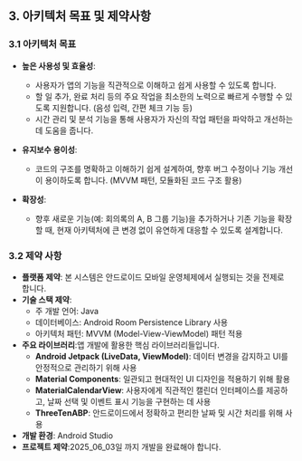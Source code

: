 ## 3. 아키텍처 목표 및 제약사항

### 3.1 아키텍처 목표

* **높은 사용성 및 효율성**:
    * 사용자가 앱의 기능을 직관적으로 이해하고 쉽게 사용할 수 있도록 합니다.
    * 할 일 추가, 완료 처리 등의 주요 작업을 최소한의 노력으로 빠르게 수행할 수 있도록 지원합니다. (음성 입력, 간편 체크 기능 등)
    * 시간 관리 및 분석 기능을 통해 사용자가 자신의 작업 패턴을 파악하고 개선하는 데 도움을 줍니다.

* **유지보수 용이성**:
    * 코드의 구조를 명확하고 이해하기 쉽게 설계하여, 향후 버그 수정이나 기능 개선이 용이하도록 합니다. (MVVM 패턴, 모듈화된 코드 구조 활용)

* **확장성**:
    * 향후 새로운 기능(예: 회의록의 A, B 그룹 기능)을 추가하거나 기존 기능을 확장할 때, 현재 아키텍처에 큰 변경 없이 유연하게 대응할 수 있도록 설계합니다.

### 3.2 제약 사항

* **플랫폼 제약**: 본 시스템은 안드로이드 모바일 운영체제에서 실행되는 것을 전제로 합니다.
* **기술 스택 제약**:
    * 주 개발 언어: Java
    * 데이터베이스: Android Room Persistence Library 사용
    * 아키텍처 패턴: MVVM (Model-View-ViewModel) 패턴 적용
* **주요 라이브러리**:앱 개발에 활용한 핵심 라이브러리들입니다.
    * **Android Jetpack (LiveData, ViewModel)**: 데이터 변경을 감지하고 UI를 안정적으로 관리하기 위해 사용
    * **Material Components**: 일관되고 현대적인 UI 디자인을 적용하기 위해 활용
    * **MaterialCalendarView**: 사용자에게 직관적인 캘린더 인터페이스를 제공하고, 날짜 선택 및 이벤트 표시 기능을 구현하는 데 사용
    * **ThreeTenABP**: 안드로이드에서 정확하고 편리한 날짜 및 시간 처리를 위해 사용
* **개발 환경**: Android Studio
* **프로젝트 제약**:2025_06_03일 까지 개발을 완료해야 합니다.
